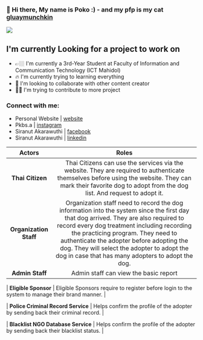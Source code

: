 
### 👋 Hi there, My name is Poko :) - and my pfp is my cat [gluaymunchkin]

<img src="gluay.gif"></img>

## I'm currently Looking for a project to work on
- 👉🏼 I'm currently a 3rd-Year Student at Faculty of Information and Communication Technology (ICT Mahidol)
- 🔥 I'm currently trying to learning everything 
- 🔎 I'm looking to collaborate with other content creator
- 🙋‍♂️ I'm trying to contribute to more project

### Connect with me:
- Personal Website | [website]
- Pkbs.a | [instagram]
- Siranut Akarawuthi | [facebook]
- Siranut Akarawuthi | [linkedin]

[website]: http://pkbsa.com/
[gluaymunchkin]: https://www.instagram.com/gluaymunchkin/
[instagram]: https://www.instagram.com/pkbs.a/
[facebook]: https://www.facebook.com/siranut.akarawuthi/
[linkedin]: https://www.linkedin.com/in/siranut-akarawuthi-8baa301b4/

|      Actors      |                         Roles                         |                                 
| :--------: | :----------------------------------------------------------: | 
|  **Thai Citizen**   | Thai Citizens can use the services via the website. They are required to authenticate themselves before using the website. They can mark their favorite dog to adopt from the dog list. And request to adopt it. |                                                                                                    
|  **Organization Staff**   |  Organization staff need to record the dog information into the system since the first day that dog arrived. They are also required to record every dog treatment including recording the practicing program. They need to authenticate the adopter before adopting the dog. They will select the adopter to adopt the dog in case that has many adopters to adopt the dog.  |                                                                                                     
| **Admin Staff** |                           Admin staff can view the basic report                            |

| **Eligible Sponsor** | Eligible Sponsors require to register before login to the system to manage their brand manner. |

| **Police Criminal Record Service** | Helps confirm the profile of the adopter by sending back their criminal record. |

| **Blacklist NGO Database Service** | Helps confirm the profile of the adopter by sending back their blacklist status. |

